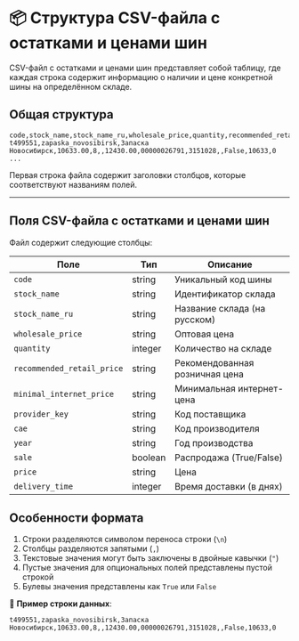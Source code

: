 # 📦 Структура CSV-файла с остатками и ценами шин

CSV-файл с остатками и ценами шин представляет собой таблицу, где каждая строка содержит информацию о наличии и цене конкретной шины на определённом складе.

## Общая структура

```csv
code,stock_name,stock_name_ru,wholesale_price,quantity,recommended_retail_price,minimal_internet_price,provider_key,cae,year,sale,price,delivery_time
t499551,zapaska_novosibirsk,Запаска Новосибирск,10633.00,8,,12430.00,00000026791,3151028,,False,10633,0
...
```

Первая строка файла содержит заголовки столбцов, которые соответствуют названиям полей.

---

## Поля CSV-файла с остатками и ценами шин

Файл содержит следующие столбцы:

| Поле                       | Тип          | Описание                               |
|----------------------------|--------------|----------------------------------------|
| `code`                     | string       | Уникальный код шины                    |
| `stock_name`               | string       | Идентификатор склада                   |
| `stock_name_ru`            | string       | Название склада (на русском)           |
| `wholesale_price`          | string       | Оптовая цена                           |
| `quantity`                 | integer      | Количество на складе                   |
| `recommended_retail_price` | string       | Рекомендованная розничная цена         |
| `minimal_internet_price`   | string       | Минимальная интернет-цена              |
| `provider_key`             | string       | Код поставщика                         |
| `cae`                      | string       | Код производителя                      |
| `year`                     | string       | Год производства                       |
| `sale`                     | boolean      | Распродажа (True/False)                |
| `price`                    | string       | Цена                                   |
| `delivery_time`            | integer      | Время доставки (в днях)                |

## Особенности формата

1. Строки разделяются символом переноса строки (`\n`)
2. Столбцы разделяются запятыми (`,`)
3. Текстовые значения могут быть заключены в двойные кавычки (`"`)
4. Пустые значения для опциональных полей представлены пустой строкой
5. Булевы значения представлены как `True` или `False`

📌 **Пример строки данных**:

```csv
t499551,zapaska_novosibirsk,Запаска Новосибирск,10633.00,8,,12430.00,00000026791,3151028,,False,10633,0
```
